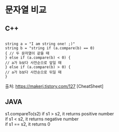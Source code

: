 # 문자열 비교
## C++
<pre><code>
string a = "I am string one! ;)" 
string b = "string if (a.compare(b) == 0) 
{ // 두 문자열이 같을 때 
} else if (a.compare(b) < 0) { 
// a가 b보다 사전순으로 앞일 때 
} else if (a.compare(b) > 0) { 
// a가 b보다 사전순으로 뒤일 때 
}
</code></pre>

출처: https://makerj.tistory.com/127 [CheatSheet]

## JAVA
s1.compareTo(s2)
if s1 > s2, it returns positive number  
if s1 < s2, it returns negative number  
if s1 == s2, it returns 0  
